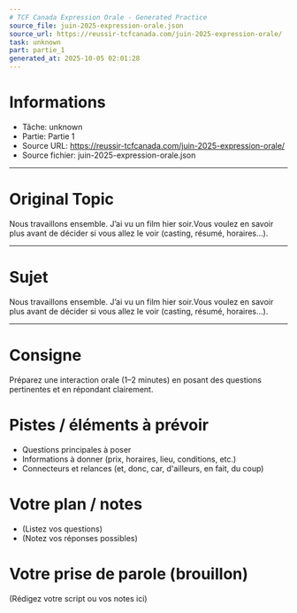 ```yaml
---
# TCF Canada Expression Orale - Generated Practice
source_file: juin-2025-expression-orale.json
source_url: https://reussir-tcfcanada.com/juin-2025-expression-orale/
task: unknown
part: partie_1
generated_at: 2025-10-05 02:01:28
---
```


# Informations
- Tâche: unknown
- Partie: Partie 1
- Source URL: https://reussir-tcfcanada.com/juin-2025-expression-orale/
- Source fichier: juin-2025-expression-orale.json

---

# Original Topic
Nous travaillons ensemble. J’ai vu un film hier soir.Vous voulez en savoir plus avant de décider si vous allez le voir (casting, résumé, horaires…).

---

# Sujet
Nous travaillons ensemble. J’ai vu un film hier soir.Vous voulez en savoir plus avant de décider si vous allez le voir (casting, résumé, horaires…).

---
# Consigne
Préparez une interaction orale (1–2 minutes) en posant des questions pertinentes et en répondant clairement.

# Pistes / éléments à prévoir
- Questions principales à poser
- Informations à donner (prix, horaires, lieu, conditions, etc.)
- Connecteurs et relances (et, donc, car, d'ailleurs, en fait, du coup)

# Votre plan / notes
- (Listez vos questions)
- (Notez vos réponses possibles)

# Votre prise de parole (brouillon)
(Rédigez votre script ou vos notes ici)
